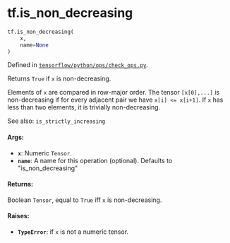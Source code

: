 <div itemscope itemtype="http://developers.google.com/ReferenceObject">
<meta itemprop="name" content="tf.is_non_decreasing" />
<meta itemprop="path" content="Stable" />
</div>

# tf.is_non_decreasing

``` python
tf.is_non_decreasing(
    x,
    name=None
)
```



Defined in [`tensorflow/python/ops/check_ops.py`](https://www.tensorflow.org/code/tensorflow/python/ops/check_ops.py).

Returns `True` if `x` is non-decreasing.

Elements of `x` are compared in row-major order.  The tensor `[x[0],...]`
is non-decreasing if for every adjacent pair we have `x[i] <= x[i+1]`.
If `x` has less than two elements, it is trivially non-decreasing.

See also:  `is_strictly_increasing`

#### Args:

* <b>`x`</b>: Numeric `Tensor`.
* <b>`name`</b>: A name for this operation (optional).  Defaults to "is_non_decreasing"


#### Returns:

Boolean `Tensor`, equal to `True` iff `x` is non-decreasing.


#### Raises:

* <b>`TypeError`</b>: if `x` is not a numeric tensor.